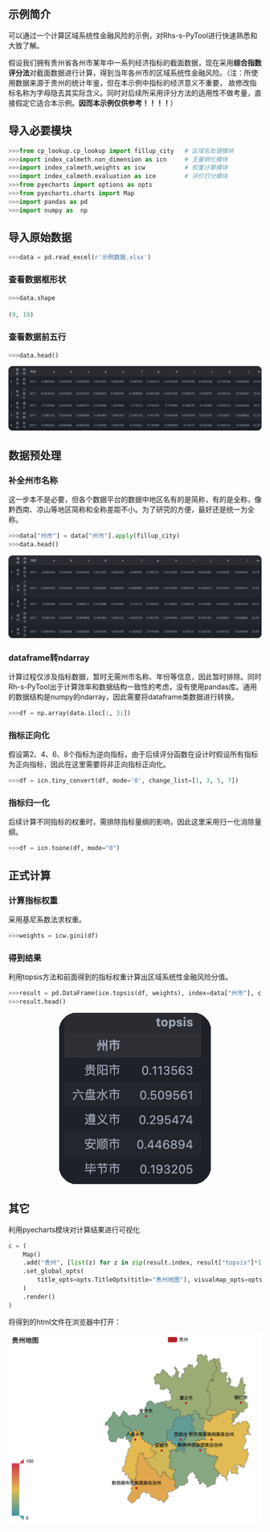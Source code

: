 ## 示例简介
可以通过一个计算区域系统性金融风险的示例，对Rhs-s-PyTool进行快速熟悉和大致了解。

假设我们拥有贵州省各州市某年中一系列经济指标的截面数据，现在采用**综合指数评分法**对截面数据进行计算，得到当年各州市的区域系统性金融风险。（注：所使用数据来源于贵州的统计年鉴，但在本示例中指标的经济意义不重要，
故修改指标名称为字母隐去其实际含义。同时对后续所采用评分方法的适用性不做考量，直接假定它适合本示例。**因而本示例仅供参考！！！！**）

## 导入必要模块
```python
>>>from cp_lookup.cp_lookup import fillup_city   # 区域名处理模块
>>>import index_calmeth.non_dimension as icn     # 无量纲化模块
>>>import index_calmeth.weights as icw           # 权重计算模块
>>>import index_calmeth.evaluation as ice        # 评价打分模块
>>>from pyecharts import options as opts
>>>from pyecharts.charts import Map
>>>import pandas as pd
>>>import numpy as  np
```

## 导入原始数据
```python
>>>data = pd.read_excel(r'示例数据.xlsx')
```

### 查看数据框形状
```python
>>>data.shape

(9, 19)
```

### 查看数据前五行
```python
>>>data.head()
```
<center>

![原数据前五行](assets/head.png)
</center>

## 数据预处理
### 补全州市名称
这一步本不是必要，但各个数据平台的数据中地区名有的是简称，有的是全称，像黔西南、凉山等地区简称和全称差距不小。为了研究的方便，最好还是统一为全称。
```python
>>>data["州市"] = data["州市"].apply(fillup_city)
>>>data.head()
```
<center>

![补全后前五行](assets/new_head.png)
</center>

### dataframe转ndarray
计算过程仅涉及指标数据，暂时无需州市名称、年份等信息，因此暂时排除。同时Rh-s-PyTool出于计算效率和数据结构一致性的考虑，没有使用pandas库。通用的数据结构是numpy的ndarray，因此需要将dataframe类数据进行转换。
```python
>>>df = np.array(data.iloc[:, 3:])
```

### 指标正向化
假设第2、4、6、8个指标为逆向指标，由于后续评分函数在设计时假设所有指标为正向指标，因此在这里需要将非正向指标正向化。
```python
>>>df = icn.tiny_convert(df, mode='0', change_list=[1, 3, 5, 7])
```

### 指标归一化
后续计算不同指标的权重时，需排除指标量纲的影响，因此这里采用归一化消除量纲。
```python
>>>df = icn.toone(df, mode="0")
```

## 正式计算
### 计算指标权重
采用基尼系数法求权重。
```python
>>>weights = icw.gini(df)
```

### 得到结果
利用topsis方法和前面得到的指标权重计算出区域系统性金融风险分值。
```python
>>>result = pd.DataFrame(ice.topsis(df, weights), index=data["州市"], columns=["topsis"])
>>>result.head()
```
<center>

![风险分值](assets/result_head.png)

</center>

## 其它
利用pyecharts模块对计算结果进行可视化
```python
c = (
    Map()
    .add("贵州", [list(z) for z in zip(result.index, result["topsis"]*100)], "贵州")
    .set_global_opts(
        title_opts=opts.TitleOpts(title="贵州地图"), visualmap_opts=opts.VisualMapOpts()
    )
    .render()
)
```
将得到的html文件在浏览器中打开：
<center>

![风险地图](assets/map.png)
</center>